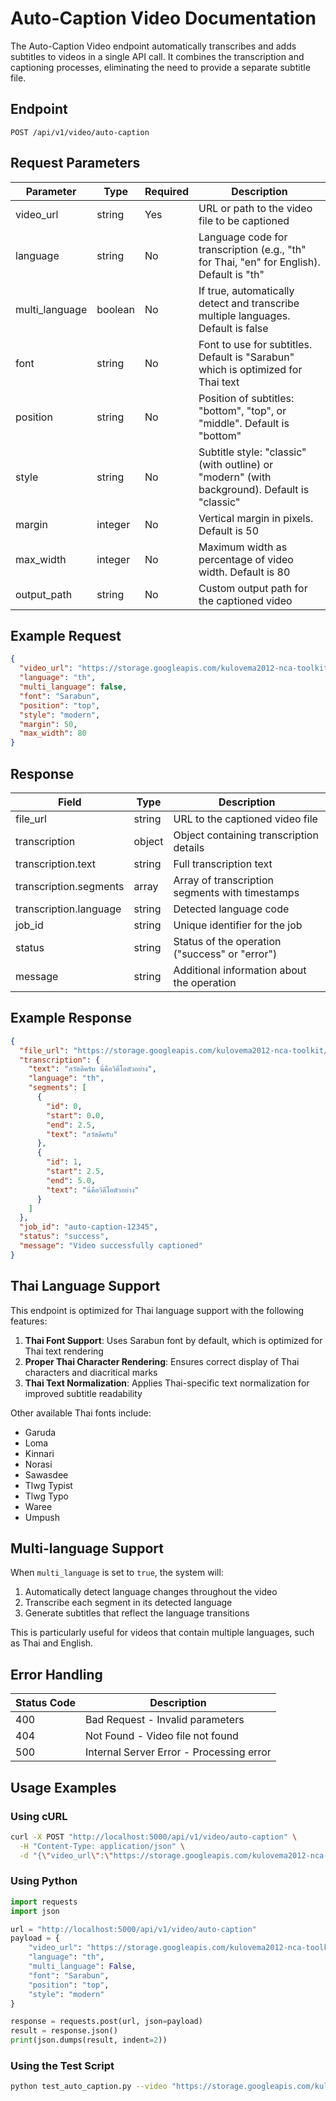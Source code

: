 # Auto-Caption Video Documentation

The Auto-Caption Video endpoint automatically transcribes and adds subtitles to videos in a single API call. It combines the transcription and captioning processes, eliminating the need to provide a separate subtitle file.

## Endpoint

```
POST /api/v1/video/auto-caption
```

## Request Parameters

| Parameter | Type | Required | Description |
|-----------|------|----------|-------------|
| video_url | string | Yes | URL or path to the video file to be captioned |
| language | string | No | Language code for transcription (e.g., "th" for Thai, "en" for English). Default is "th" |
| multi_language | boolean | No | If true, automatically detect and transcribe multiple languages. Default is false |
| font | string | No | Font to use for subtitles. Default is "Sarabun" which is optimized for Thai text |
| position | string | No | Position of subtitles: "bottom", "top", or "middle". Default is "bottom" |
| style | string | No | Subtitle style: "classic" (with outline) or "modern" (with background). Default is "classic" |
| margin | integer | No | Vertical margin in pixels. Default is 50 |
| max_width | integer | No | Maximum width as percentage of video width. Default is 80 |
| output_path | string | No | Custom output path for the captioned video |

## Example Request

```json
{
  "video_url": "https://storage.googleapis.com/kulovema2012-nca-toolkit/sample_video.mp4",
  "language": "th",
  "multi_language": false,
  "font": "Sarabun",
  "position": "top",
  "style": "modern",
  "margin": 50,
  "max_width": 80
}
```

## Response

| Field | Type | Description |
|-------|------|-------------|
| file_url | string | URL to the captioned video file |
| transcription | object | Object containing transcription details |
| transcription.text | string | Full transcription text |
| transcription.segments | array | Array of transcription segments with timestamps |
| transcription.language | string | Detected language code |
| job_id | string | Unique identifier for the job |
| status | string | Status of the operation ("success" or "error") |
| message | string | Additional information about the operation |

## Example Response

```json
{
  "file_url": "https://storage.googleapis.com/kulovema2012-nca-toolkit/output_videos/captioned_video_12345.mp4",
  "transcription": {
    "text": "สวัสดีครับ นี่คือวิดีโอตัวอย่าง",
    "language": "th",
    "segments": [
      {
        "id": 0,
        "start": 0.0,
        "end": 2.5,
        "text": "สวัสดีครับ"
      },
      {
        "id": 1,
        "start": 2.5,
        "end": 5.0,
        "text": "นี่คือวิดีโอตัวอย่าง"
      }
    ]
  },
  "job_id": "auto-caption-12345",
  "status": "success",
  "message": "Video successfully captioned"
}
```

## Thai Language Support

This endpoint is optimized for Thai language support with the following features:

1. **Thai Font Support**: Uses Sarabun font by default, which is optimized for Thai text rendering
2. **Proper Thai Character Rendering**: Ensures correct display of Thai characters and diacritical marks
3. **Thai Text Normalization**: Applies Thai-specific text normalization for improved subtitle readability

Other available Thai fonts include:
- Garuda
- Loma
- Kinnari
- Norasi
- Sawasdee
- Tlwg Typist
- Tlwg Typo
- Waree
- Umpush

## Multi-language Support

When `multi_language` is set to `true`, the system will:

1. Automatically detect language changes throughout the video
2. Transcribe each segment in its detected language
3. Generate subtitles that reflect the language transitions

This is particularly useful for videos that contain multiple languages, such as Thai and English.

## Error Handling

| Status Code | Description |
|-------------|-------------|
| 400 | Bad Request - Invalid parameters |
| 404 | Not Found - Video file not found |
| 500 | Internal Server Error - Processing error |

## Usage Examples

### Using cURL

```bash
curl -X POST "http://localhost:5000/api/v1/video/auto-caption" \
  -H "Content-Type: application/json" \
  -d "{\"video_url\":\"https://storage.googleapis.com/kulovema2012-nca-toolkit/sample_video.mp4\",\"font\":\"Sarabun\",\"position\":\"top\",\"style\":\"modern\"}"
```

### Using Python

```python
import requests
import json

url = "http://localhost:5000/api/v1/video/auto-caption"
payload = {
    "video_url": "https://storage.googleapis.com/kulovema2012-nca-toolkit/sample_video.mp4",
    "language": "th",
    "multi_language": False,
    "font": "Sarabun",
    "position": "top",
    "style": "modern"
}

response = requests.post(url, json=payload)
result = response.json()
print(json.dumps(result, indent=2))
```

### Using the Test Script

```bash
python test_auto_caption.py --video "https://storage.googleapis.com/kulovema2012-nca-toolkit/sample_video.mp4" --multi-language --style modern --position top
```
